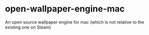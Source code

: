 # open-wallpaper-engine-mac
An open source wallpaper engine for mac (which is not relative to the existing one on Steam)
